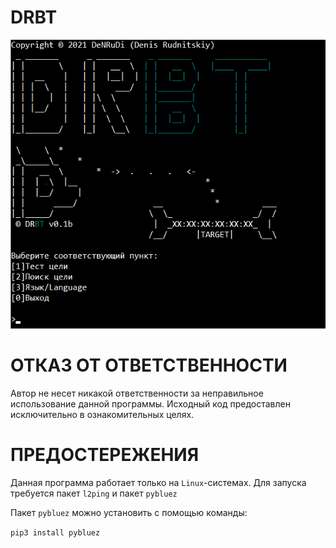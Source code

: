 # DRBT
![alt text](DRBT.png)

# ОТКАЗ ОТ ОТВЕТСТВЕННОСТИ 
Автор не несет никакой ответственности за неправильное использование данной программы. Исходный код предоставлен исключительно в ознакомительных целях.
# ПРЕДОСТЕРЕЖЕНИЯ
Данная программа работает только на `Linux`-системах. Для запуска требуется пакет `l2ping` и пакет `pybluez`

Пакет `pybluez` можно установить с помощью команды: 

`pip3 install pybluez`
